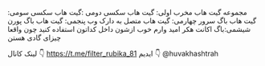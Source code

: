مجموعه گیت هاب مخرب
اولی: گیت هاب سکسی 
دومی :گیت هاب سکسی
سومی: گیت هاب باگ سرور 
چهارمی: گیت هاب متصل به دارک وب 
پنجمی: گیت هاب باگ پورن
شیشمی:باگ اکانت هکر 
امید وارم خوب ازشون داخل کداتون استفاده کنید چون واقعا چیزای گادی هستن

لینک کانال 👇
https://t.me/filter_rubika_81
ایدیم 👇
                      @huvakhashtrah
